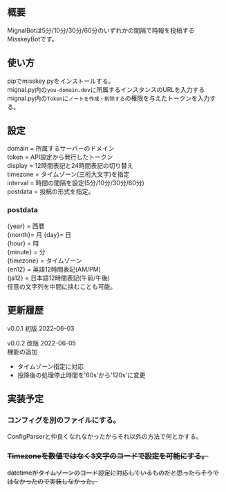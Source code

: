 ## 概要
MignalBotは5分/10分/30分/60分のいずれかの間隔で時報を投稿するMisskeyBotです。

## 使い方
pipでmisskey.pyをインストールする。  
mignal.py内の`you-domain.dev`に所属するインスタンスのURLを入力する  
mignal.py内の`Token`に`ノートを作成・削除する`の権限を与えたトークンを入力する。  

## 設定
domain = 所属するサーバーのドメイン  
token = API設定から発行したトークン  
display = 12時間表記と24時間表記の切り替え  
timezone = タイムゾーン(三桁大文字)を指定  
interval = 時間の間隔を設定(5分/10分/30分/60分)  
postdata = 投稿の形式を指定。  

### postdata
{year} = 西暦  
{month}= 月 
{day}= 日  
{hour} = 時  
{minute} = 分  
{timezone} = タイムゾーン  
{en12} = 英語12時間表記(AM/PM)  
{ja12} = 日本語12時間表記(午前/午後)  
任意の文字列を中間に挟むことも可能。

## 更新履歴
v0.0.1 初版 2022-06-03  
  
v0.0.2 改版 2022-06-05  
機能の追加  
- タイムゾーン指定に対応
- 投降後の処理停止時間を'60s'から'120s'に変更

## 実装予定
### コンフィグを別のファイルにする。
ConfigParserと仲良くなれなかったからそれ以外の方法で何とかする。

### ~~Timezoneを数値ではなく3文字のコードで設定を可能にする。~~ 
~~datetimeがタイムゾーンのコード設定に対応しているものだと思ったらそうではなかったので実装しなかった。~~

